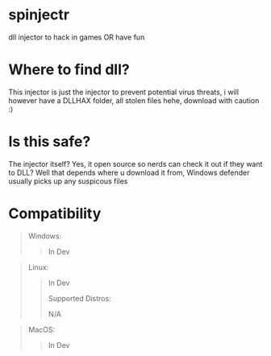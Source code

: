 # spinjectr
dll injector to hack in games OR have fun 

# Where to find dll?

This injector is just the injector to prevent potential virus threats, i will however have a DLLHAX folder, all stolen files hehe, download with caution :)

# Is this safe?

The injector itself? Yes, it open source so nerds can check it out if they want to 
DLL? Well that depends where u download it from, Windows defender usually picks up any suspicous files

# Compatibility

>Windows:
>> In Dev

>Linux:
>>In Dev
>>
>> Supported Distros:
>> 
>> N/A

>MacOS:
>>In Dev
